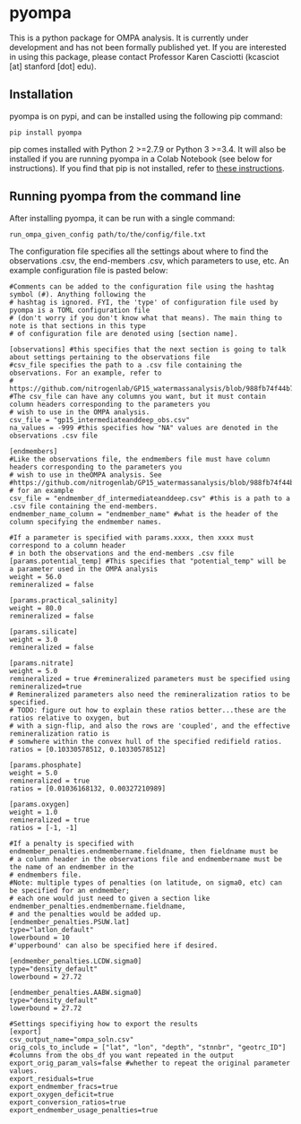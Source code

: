 # pyompa
This is a python package for OMPA analysis. It is currently under development and has not been formally published yet. If you are interested in using this package, please contact Professor Karen Casciotti (kcasciot [at] stanford [dot] edu).

## Installation

pyompa is on pypi, and can be installed using the following pip command:
```
pip install pyompa
```
pip comes installed with Python 2 >=2.7.9 or Python 3 >=3.4. It will also be installed if you are running pyompa in a Colab Notebook (see below for instructions). If you find that pip is not installed, refer to [these instructions](https://pip.pypa.io/en/stable/installing/).

## Running pyompa from the command line

After installing pyompa, it can be run with a single command:
```
run_ompa_given_config path/to/the/config/file.txt
```
The configuration file specifies all the settings about where to find the observations .csv, the end-members .csv, which parameters to use, etc. An example configuration file is pasted below:

```
#Comments can be added to the configuration file using the hashtag symbol (#). Anything following the
# hashtag is ignored. FYI, the 'type' of configuration file used by pyompa is a TOML configuration file
# (don't worry if you don't know what that means). The main thing to note is that sections in this type
# of configuration file are denoted using [section name].

[observations] #this specifies that the next section is going to talk about settings pertaining to the observations file
#csv_file specifies the path to a .csv file containing the observations. For an example, refer to
# https://github.com/nitrogenlab/GP15_watermassanalysis/blob/988fb74f44b7c62b32c6a11752a9bcbb06471783/gp15_intermediateanddeep_obs.csv
#The csv_file can have any columns you want, but it must contain column headers corresponding to the parameters you
# wish to use in the OMPA analysis.
csv_file = "gp15_intermediateanddeep_obs.csv"
na_values = -999 #this specifies how "NA" values are denoted in the observations .csv file

[endmembers]
#Like the observations file, the endmembers file must have column headers corresponding to the parameters you
# wish to use in theOMPA analysis. See
#https://github.com/nitrogenlab/GP15_watermassanalysis/blob/988fb74f44b7c62b32c6a11752a9bcbb06471783/endmember_df_intermediateanddeep.csv
# for an example
csv_file = "endmember_df_intermediateanddeep.csv" #this is a path to a .csv file containing the end-members.
endmember_name_column = "endmember_name" #what is the header of the column specifying the endmember names.

#If a parameter is specified with params.xxxx, then xxxx must correspond to a column header
# in both the observations and the end-members .csv file
[params.potential_temp] #This specifies that "potential_temp" will be a parameter used in the OMPA analysis
weight = 56.0
remineralized = false

[params.practical_salinity]
weight = 80.0
remineralized = false

[params.silicate]
weight = 3.0
remineralized = false

[params.nitrate]
weight = 5.0
remineralized = true #remineralized parameters must be specified using remineralized=true
# Remineralized parameters also need the remineralization ratios to be specified.
# TODO: figure out how to explain these ratios better...these are the ratios relative to oxygen, but
# with a sign-flip, and also the rows are 'coupled', and the effective remineralization ratio is
# somwhere within the convex hull of the specified redifield ratios.
ratios = [0.10330578512, 0.10330578512]

[params.phosphate]
weight = 5.0
remineralized = true
ratios = [0.01036168132, 0.00327210989]

[params.oxygen]
weight = 1.0
remineralized = true
ratios = [-1, -1]

#If a penalty is specified with endmember_penalties.endmembername.fieldname, then fieldname must be
# a column header in the observations file and endmembername must be the name of an endmember in the
# endmembers file.
#Note: multiple types of penalties (on latitude, on sigma0, etc) can be specified for an endmember;
# each one would just need to given a section like endmember_penalties.endmembername.fieldname,
# and the penalties would be added up.
[endmember_penalties.PSUW.lat]
type="latlon_default"
lowerbound = 10
#'upperbound' can also be specified here if desired.

[endmember_penalties.LCDW.sigma0]
type="density_default"
lowerbound = 27.72

[endmember_penalties.AABW.sigma0]
type="density_default"
lowerbound = 27.72

#Settings specifiying how to export the results
[export]
csv_output_name="ompa_soln.csv"
orig_cols_to_include = ["lat", "lon", "depth", "stnnbr", "geotrc_ID"] #columns from the obs_df you want repeated in the output
export_orig_param_vals=false #whether to repeat the original parameter values.
export_residuals=true
export_endmember_fracs=true
export_oxygen_deficit=true
export_conversion_ratios=true
export_endmember_usage_penalties=true
```
